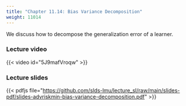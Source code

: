 ```yaml
---
title: "Chapter 11.14: Bias Variance Decomposition"
weight: 11014
---
```

We discuss how to decompose the generalization error of a learner.

<!--more-->

### Lecture video

{{< video id="5J9mafVroqw" >}}

### Lecture slides

{{< pdfjs file="https://github.com/slds-lmu/lecture_sl/raw/main/slides-pdf/slides-advriskmin-bias-variance-decomposition.pdf" >}}
